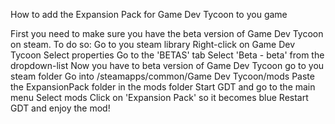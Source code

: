 How to add the Expansion Pack for Game Dev Tycoon to you game

First you need to make sure you have the beta version of Game Dev Tycoon on steam. To do so:
Go to you steam library
Right-click on Game Dev Tycoon
Select properties
Go to the 'BETAS' tab
Select 'Beta - beta' from the dropdown-list
Now you have to beta version of Game Dev Tycoon go to you steam folder
Go into /steamapps/common/Game Dev Tycoon/mods
Paste the ExpansionPack folder in the mods folder
Start GDT and go to the main menu
Select mods
Click on 'Expansion Pack' so it becomes blue
Restart GDT and enjoy the mod!
